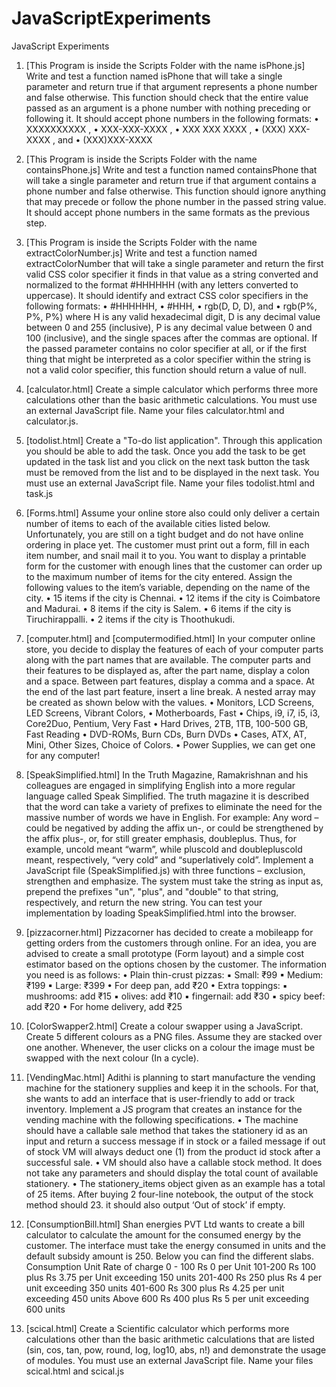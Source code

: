 # JavaScriptExperiments
JavaScript Experiments


1. [This Program is inside the Scripts Folder with the name isPhone.js]
Write and test a function named isPhone that will take a single parameter 
and return true if that argument represents a phone number and false 
otherwise. This function should check that the entire value passed as an 
argument is a phone number with nothing preceding or following it. It 
should accept phone numbers in the following formats:
• XXXXXXXXXX ,
• XXX-XXX-XXXX ,
• XXX XXX XXXX ,
• (XXX) XXX-XXXX , and
• (XXX)XXX-XXXX


2. [This Program is inside the Scripts Folder with the name containsPhone.js]
Write and test a function named containsPhone that will take a single 
parameter and return true if that argument contains a phone number and 
false otherwise. This function should ignore anything that may precede 
or follow the phone number in the passed string value. It should accept
phone numbers in the same formats as the previous step.


3. [This Program is inside the Scripts Folder with the name extractColorNumber.js]
Write and test a function named extractColorNumber that will take a 
single parameter and return the first valid CSS color specifier it finds in 
that value as a string converted and normalized to the format #HHHHHH 
(with any letters converted to uppercase). It should identify and extract 
CSS color specifiers in the following formats:
• #HHHHHH,
• #HHH,
• rgb(D, D, D), and
• rgb(P%, P%, P%)
where H is any valid hexadecimal digit, D is any decimal value between 
0 and 255 (inclusive), P is any decimal value between 0 and 100 
(inclusive), and the single spaces after the commas are optional. If the 
passed parameter contains no color specifier at all, or if the first thing 
that might be interpreted as a color specifier within the string is not a 
valid color specifier, this function should return a value of null.


4. [calculator.html] Create a simple calculator which performs three more calculations other 
than the basic arithmetic calculations. You must use an external 
JavaScript file. Name your files calculator.html and calculator.js.


5. [todolist.html] Create a "To-do list application". Through this 
application you should be able to add the task. Once you add the task to 
be get updated in the task list and you click on the next task button the 
task must be removed from the list and to be displayed in the next task. 
You must use an external JavaScript file. Name your files 
todolist.html and task.js


6. [Forms.html] Assume your online store also could only deliver a certain number of 
items to each of the available cities listed below. Unfortunately, you are 
still on a tight budget and do not have online ordering in place yet. The 
customer must print out a form, fill in each item number, and snail mail it 
to you. You want to display a printable form for the customer with enough 
lines that the customer can order up to the maximum number of items
for the city entered. Assign the following values to the item’s variable,
depending on the name of the city.
• 15 items if the city is Chennai.
• 12 items if the city is Coimbatore and Madurai.
• 8 items if the city is Salem.
• 6 items if the city is Tiruchirappalli.
• 2 items if the city is Thoothukudi.


7. [computer.html] and [computermodified.html] In your computer online store, you decide to display the features of each 
of your computer parts along with the part names that are available. The 
computer parts and their features to be displayed as, after the part name,
display a colon and a space. Between part features, display a comma 
and a space. At the end of the last part feature, insert a line break. A
nested array may be created as shown below with the values. 
• Monitors, LCD Screens, LED Screens, Vibrant Colors,
• Motherboards, Fast
• Chips, i9, i7, i5, i3, Core2Duo, Pentium, Very Fast
• Hard Drives, 2TB, 1TB, 100-500 GB, Fast Reading
• DVD-ROMs, Burn CDs, Burn DVDs
• Cases, ATX, AT, Mini, Other Sizes, Choice of Colors.
• Power Supplies, we can get one for any computer!


8. [SpeakSimplified.html]  In the Truth Magazine, Ramakrishnan and his colleagues are engaged in
simplifying English into a more regular language called Speak Simplified. 
The truth magazine it is described that the word can take a variety of 
prefixes to eliminate the need for the massive number of words we have 
in English. For example: 
Any word – could be negatived by adding the affix un-, or could be 
strengthened by the affix plus-, or, for still greater emphasis, doubleplus. 
Thus, for example, uncold meant “warm”, while pluscold and 
doublepluscold meant, respectively, “very cold” and “superlatively 
cold”.
Implement a JavaScript file (SpeakSimplified.js) with three functions 
– exclusion, strengthen and emphasize. The system must take the string 
as input as, prepend the prefixes "un", "plus", and "double" to that string, 
respectively, and return the new string. You can test your implementation 
by loading SpeakSimplified.html into the browser.


9. [pizzacorner.html] Pizzacorner has decided to create a mobileapp for getting orders from 
the customers through online. For an idea, you are advised to create a 
small prototype (Form layout) and a simple cost estimator based on the 
options chosen by the customer. The information you need is as follows:
• Plain thin-crust pizzas:
▪ Small: ₹99
▪ Medium: ₹199
▪ Large: ₹399
• For deep pan, add ₹20
• Extra toppings:
▪ mushrooms: add ₹15
▪ olives: add ₹10
▪ fingernail: add ₹30
▪ spicy beef: add ₹20
• For home delivery, add ₹25


10. [ColorSwapper2.html] Create a colour swapper using a JavaScript. Create 5 different colours
as a PNG files. Assume they are stacked over one another. Whenever, 
the user clicks on a colour the image must be swapped with the next 
colour (In a cycle).


11. [VendingMac.html] Adithi is planning to start manufacture the vending machine for the 
stationery supplies and keep it in the schools. For that, she wants to add 
an interface that is user-friendly to add or track inventory. Implement a 
JS program that creates an instance for the vending machine with the 
following specifications. 
  • The machine should have a callable sale method that takes the 
stationery id as an input and return a success message if in stock 
or a failed message if out of stock VM will always deduct one (1) 
from the product id stock after a successful sale. 
  • VM should also have a callable stock method. It does not take any 
parameters and should display the total count of available 
stationery.
  • The stationery_items object given as an example has a total of 25
items. After buying 2 four-line notebook, the output of the stock 
method should 23. it should also output ‘Out of stock’ if empty.


12. [ConsumptionBill.html] Shan energies PVT Ltd wants to create a bill calculator to calculate the 
amount for the consumed energy by the customer. The interface must
take the energy consumed in units and the default subsidy amount is 250. 
Below you can find the different slabs. 
Consumption Unit Rate of charge
0 - 100          Rs 0 per Unit
101-200          Rs 100 plus Rs 3.75 per Unit exceeding 150 units
201-400          Rs 250 plus Rs 4 per unit exceeding 350 units
401-600          Rs 300 plus Rs 4.25 per unit exceeding 450 units
Above 600        Rs 400 plus Rs 5 per unit exceeding 600 units


13. [scical.html] Create a Scientific calculator which performs more calculations other 
than the basic arithmetic calculations that are listed (sin, cos, tan, pow, 
round, log, log10, abs, n!) and demonstrate the usage of modules. You 
must use an external JavaScript file. Name your files scical.html and 
scical.js
